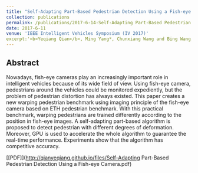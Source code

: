```yaml
---
title: "Self-Adapting Part-Based Pedestrian Detection Using a Fish-eye Camera"
collection: publications
permalink: /publications/2017-6-14-Self-Adapting Part-Based Pedestrian Detection Using a Fish-eye Camera
date: 2017-6-11
venue: 'IEEE Intelligent Vehicles Symposium (IV 2017)'
excerpt:'<b>Yeqiang Qian</b>, Ming Yang*, Chunxiang Wang and Bing Wang. <i>IEEE Intelligent Vehicles Symposium</i>. <b>IV 2017</b>'
---
```



## Abstract
Nowadays, fish-eye cameras play an increasingly important role in intelligent vehicles because of its wide field of view. Using fish-eye camera, pedestrians around the vehicles could be monitored expediently, but the problem of pedestrian distortion has always existed. This paper creates a new warping pedestrian benchmark using imaging principle of the fish-eye camera based on ETH pedestrian benchmark. With this practical benchmark, warping pedestrians are trained differently according to the position in fish-eye images. A self-adapting part-based algorithm is proposed to detect pedestrian with different degrees of deformation. Moreover, GPU is used to accelerate the whole algorithm to guarantee the real-time performance. Experiments show that the algorithm has competitive accuracy.

[[PDF]](http://qianyeqiang.github.io/files/Self-Adapting Part-Based Pedestrian Detection Using a Fish-eye Camera.pdf)


